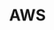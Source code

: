 ---
title: AWS
tag: aws
description: AWS 연구실  
# image: /files/authors/kjham.ham.jpg
# cover: /files/covers/proms_profile_cover.jpg
---